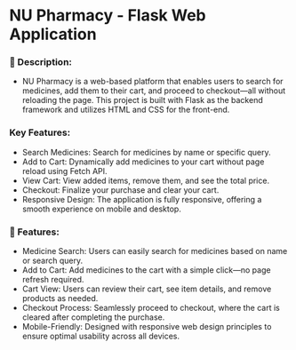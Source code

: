 # NU Pharmacy - Flask Web Application
### 📜 Description:
- NU Pharmacy is a web-based platform that enables users to search for medicines, add them to their cart, and proceed to checkout—all without reloading the page. This project is built with Flask as the backend framework and utilizes HTML and CSS for the front-end.

### Key Features:
- Search Medicines: Search for medicines by name or specific query.
- Add to Cart: Dynamically add medicines to your cart without page reload using Fetch API.
- View Cart: View added items, remove them, and see the total price.
- Checkout: Finalize your purchase and clear your cart.
- Responsive Design: The application is fully responsive, offering a smooth experience on mobile and desktop.

### 🚀 Features:
- Medicine Search: Users can easily search for medicines based on name or search query.
- Add to Cart: Add medicines to the cart with a simple click—no page refresh required.
- Cart View: Users can review their cart, see item details, and remove products as needed.
- Checkout Process: Seamlessly proceed to checkout, where the cart is cleared after completing the purchase.
- Mobile-Friendly: Designed with responsive web design principles to ensure optimal usability across all devices.
